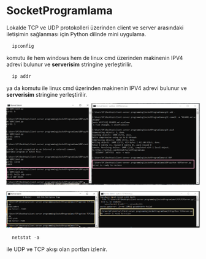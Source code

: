 # SocketProgramlama
Lokalde TCP ve UDP protokolleri üzerinden client ve server arasındaki iletişimin sağlanması için Python dilinde mini uygulama.

```python
  ipconfig
```
komutu ile hem windows hem de linux cmd üzerinden makinenin IPV4 adrevi bulunur ve **serverisim** stringine yerleştirilir.  

```python
  ip addr
```
ya da komutu ile linux cmd üzerinden makinenin IPV4 adrevi bulunur ve **serverisim** stringine yerleştirilir.  


![UDPMesajlaşmaörneği](images/instance.png)

![TCPMesajlaşmaörneği](images/instance2.png)


```python
  netstat -a 
```
ile UDP ve TCP akışı olan portları izlenir.